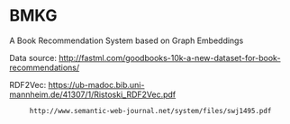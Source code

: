 # BMKG
A Book Recommendation System based on Graph Embeddings

Data source: http://fastml.com/goodbooks-10k-a-new-dataset-for-book-recommendations/

RDF2Vec: https://ub-madoc.bib.uni-mannheim.de/41307/1/Ristoski_RDF2Vec.pdf

         http://www.semantic-web-journal.net/system/files/swj1495.pdf
